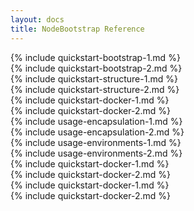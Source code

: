 ```yaml
---
layout: docs
title: NodeBootstrap Reference
---
```

<div class="row">
<div class="col-md-6 narrative" markdown="1"><a class="sectional" name="#bootstraping-new-project"></a>
{% include quickstart-bootstrap-1.md %}    
</div><!-- // .narrative -->
<div class="col-md-6 code" markdown="1">
{% include quickstart-bootstrap-2.md %}    
</div>
</div><!-- //.row -->

<div class="row">
<div class="col-md-6 narrative" markdown="1"><a class="sectional" name="#project-structure"></a>
{% include quickstart-structure-1.md %}    
</div>
<div class="col-md-6 code fancydl" markdown="1">
{% include quickstart-structure-2.md %}    
</div>
</div><!-- //.row -->

<div class="row">
<div class="col-md-6 narrative" markdown="1"><a class="sectional" name="#docker-support"></a>
{% include quickstart-docker-1.md %}    
</div>
<div class="col-md-6 code fancydl" markdown="1">
{% include quickstart-docker-2.md %}    
</div>
</div><!-- //.row -->

<div class="row">
<div class="col-md-6 narrative" markdown="1"><a class="sectional" name="#encapsulation"></a>
{% include usage-encapsulation-1.md %}
</div>
<div class="col-md-6 code fancydl" markdown="1">
{% include usage-encapsulation-2.md %}
</div>
</div><!-- //.row -->

<div class="row">
<div class="col-md-6 narrative" markdown="1"><a class="sectional" name="#environments"></a>
{% include usage-environments-1.md %}    
</div>
<div class="col-md-6 code" markdown="1">
{% include usage-environments-2.md %}    
</div>
</div><!-- //.row -->

<div class="row">
<div class="col-md-6 narrative" markdown="1"><a class="sectional" name="#startup-scripts"></a>
{% include quickstart-docker-1.md %}    
</div>
<div class="col-md-6 code fancydl" markdown="1">
{% include quickstart-docker-2.md %}    
</div>
</div><!-- //.row -->

<div class="row">
<div class="col-md-6 narrative" markdown="1"><a class="sectional" name="#hot-reloading"></a>
{% include quickstart-docker-1.md %}    
</div>
<div class="col-md-6 code fancydl" markdown="1">
{% include quickstart-docker-2.md %}    
</div>
</div><!-- //.row -->